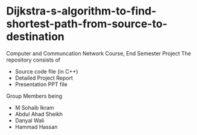 # Dijkstra-s-algorithm-to-find-shortest-path-from-source-to-destination

Computer and Communcation Network Course, End Semester Project
The repository consists of
- Source code file (in C++)
- Detailed Project Report
- Presentation PPT file

Group Members being
- M Sohaib Ikram
- Abdul Ahad Sheikh
- Danyal Wali
- Hammad Hassan
